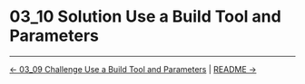 # 03_10 Solution Use a Build Tool and Parameters

<!-- FooterStart -->
---
[← 03_09 Challenge Use a Build Tool and Parameters](../03_09_challenge_use_a_build_tool_parameters/README.md) | [README →](../../ch4_organize_jobs_with_views_folders/04_01_jenkins_build_agents_cloud_runners/README.md)
<!-- FooterEnd -->
